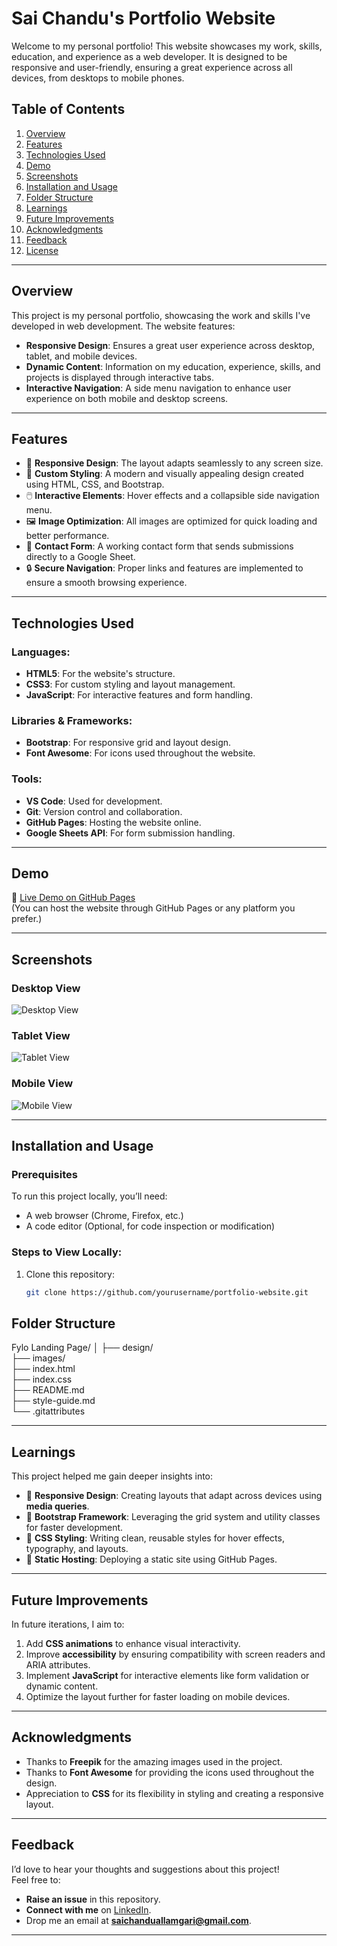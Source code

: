 # **Sai Chandu's Portfolio Website**

Welcome to my personal portfolio! This website showcases my work, skills, education, and experience as a web developer. It is designed to be responsive and user-friendly, ensuring a great experience across all devices, from desktops to mobile phones.

## **Table of Contents**
1. [Overview](#overview)
2. [Features](#features)
3. [Technologies Used](#technologies-used)
4. [Demo](#demo)
5. [Screenshots](#screenshots)
6. [Installation and Usage](#installation-and-usage)
7. [Folder Structure](#folder-structure)
8. [Learnings](#learnings)
9. [Future Improvements](#future-improvements)
10. [Acknowledgments](#acknowledgments)
11. [Feedback](#feedback)
12. [License](#license)

---

## **Overview**

This project is my personal portfolio, showcasing the work and skills I've developed in web development. The website features:

- **Responsive Design**: Ensures a great user experience across desktop, tablet, and mobile devices.
- **Dynamic Content**: Information on my education, experience, skills, and projects is displayed through interactive tabs.
- **Interactive Navigation**: A side menu navigation to enhance user experience on both mobile and desktop screens.

---

## **Features**

- 📱 **Responsive Design**: The layout adapts seamlessly to any screen size.
- 🎨 **Custom Styling**: A modern and visually appealing design created using HTML, CSS, and Bootstrap.
- 🖱️ **Interactive Elements**: Hover effects and a collapsible side navigation menu.
- 🖼️ **Image Optimization**: All images are optimized for quick loading and better performance.
- 📂 **Contact Form**: A working contact form that sends submissions directly to a Google Sheet.
- 🔒 **Secure Navigation**: Proper links and features are implemented to ensure a smooth browsing experience.

---

## **Technologies Used**

### Languages:
- **HTML5**: For the website's structure.
- **CSS3**: For custom styling and layout management.
- **JavaScript**: For interactive features and form handling.

### Libraries & Frameworks:
- **Bootstrap**: For responsive grid and layout design.
- **Font Awesome**: For icons used throughout the website.

### Tools:
- **VS Code**: Used for development.
- **Git**: Version control and collaboration.
- **GitHub Pages**: Hosting the website online.
- **Google Sheets API**: For form submission handling.

---

## **Demo**

🔗 [Live Demo on GitHub Pages](#)  
(You can host the website through GitHub Pages or any platform you prefer.)

---

## **Screenshots**

### Desktop View
![Desktop View](./images/desktop-view.png)

### Tablet View
![Tablet View](./images/tablet-view.png)

### Mobile View
![Mobile View](./images/mobile-view.png)

---

## **Installation and Usage**

### Prerequisites
To run this project locally, you’ll need:
- A web browser (Chrome, Firefox, etc.)
- A code editor (Optional, for code inspection or modification)

### Steps to View Locally:
1. Clone this repository:
   ```bash
   git clone https://github.com/yourusername/portfolio-website.git


## **Folder Structure**

Fylo Landing Page/
│
├── design/            
├── images/            
├── index.html         
├── index.css          
├── README.md          
├── style-guide.md     
└── .gitattributes     


---

## **Learnings**

This project helped me gain deeper insights into:
- 📏 **Responsive Design**: Creating layouts that adapt across devices using **media queries**.
- 🎯 **Bootstrap Framework**: Leveraging the grid system and utility classes for faster development.
- 🎨 **CSS Styling**: Writing clean, reusable styles for hover effects, typography, and layouts.
- 🚀 **Static Hosting**: Deploying a static site using GitHub Pages.

---

## **Future Improvements**

In future iterations, I aim to:
1. Add **CSS animations** to enhance visual interactivity.
2. Improve **accessibility** by ensuring compatibility with screen readers and ARIA attributes.
3. Implement **JavaScript** for interactive elements like form validation or dynamic content.
4. Optimize the layout further for faster loading on mobile devices.

---



## **Acknowledgments**

- Thanks to **Freepik** for the amazing images used in the project.
- Thanks to **Font Awesome** for providing the icons used throughout the design.
- Appreciation to **CSS** for its flexibility in styling and creating a responsive layout.

---

## **Feedback**

I’d love to hear your thoughts and suggestions about this project!  
Feel free to:
- **Raise an issue** in this repository.
- **Connect with me** on [LinkedIn](https://www.linkedin.com/in/sai-chandu-a-454a9a126/).
- Drop me an email at **saichanduallamgari@gmail.com**.

---

